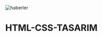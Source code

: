 ![haberler](https://user-images.githubusercontent.com/84673576/131659091-404ca4bb-160c-4375-96e5-306d5a7a94de.PNG)
# HTML-CSS-TASARIM
